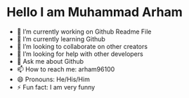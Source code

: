 <h1>Hello I am Muhammad Arham</h1>

- 🔭 I’m currently working on Github Readme File
- 🌱 I’m currently learning Github
- 👯 I’m looking to collaborate on other creators
- 🤔 I’m looking for help with other developers
- 💬 Ask me about Github
- 📫 How to reach me: <a mailto="arham96100@gmail.com" >arham96100</a>
- 😄 Pronouns: He/His/Him
- ⚡ Fun fact: I am very funny

